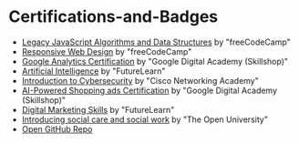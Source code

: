 # Certifications-and-Badges
- [Legacy JavaScript Algorithms and Data Structures](https://freecodecamp.org/certification/ank_soppi_768/javascript-algorithms-and-data-structures) by "freeCodeCamp"
- [Responsive Web Design](https://freecodecamp.org/certification/ank_soppi_768/responsive-web-design) by "freeCodeCamp"
- [Google Analytics Certification](https://skillshop.credential.net/1afed27a-b6c1-4301-b081-7af847566af4) by "Google Digital Academy (Skillshop)"
- [Artificial Intelligence](https://www.futurelearn.com/certificates/jt4zze0) by "FutureLearn"
- [Introduction to Cybersecurity](https://www.credly.com/badges/ec74258b-6de8-4b04-90d4-04ca3e5d87b6/public_url) by "Cisco Networking Academy"
- [AI-Powered Shopping ads Certification](https://skillshop.credential.net/565a7a5d-8676-4543-a2bd-eeaf67c16425) by "Google Digital Academy (Skillshop)"
- [Digital Marketing Skills](https://www.futurelearn.com/certificates/s9qe130) by "FutureLearn"
- [Introducing social care and social work](https://drive.google.com/file/d/1CSJWuHLdCIRiJ7DYmVakuVcE_fvXt83J/view?usp=sharing) by "The Open University"
- <a href="https://github.com/your-repo" target="_blank">Open GitHub Repo</a>

